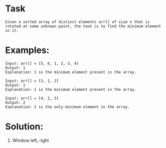 # Task

    Given a sorted array of distinct elements arr[] of size n that is rotated at some unknown point, the task is to find the minimum element in it.

# Examples:

    Input: arr[] = [5, 6, 1, 2, 3, 4]
    Output: 1
    Explanation: 1 is the minimum element present in the array.

    Input: arr[] = [3, 1, 2]
    Output: 1
    Explanation: 1 is the minimum element present in the array.

    Input: arr[] = [4, 2, 3]
    Output: 2
    Explanation: 2 is the only minimum element in the array.

# Solution:

1. Window left, right
